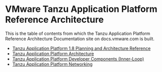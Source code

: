 # VMware Tanzu Application Platform Reference Architecture

This is the table of contents from which the Tanzu Application Platform Reference Architecture Documentation site on docs.vmware.com is built.

- [Tanzu Application Platform 1.8 Planning and Architecture Reference](./reference-designs/index-tap.md)
- [Tanzu Application Platform Architecture](./reference-designs/tap-architecture-planning.md)
- [Tanzu Application Platform Developer Components (Inner-Loop)](./reference-designs/tap-architecture-dev-components.md)
- [Tanzu Application Platform Networking](./reference-designs/tap-networking.md)
